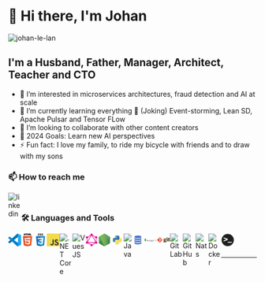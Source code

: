 # 👋  Hi there, I'm Johan

![johan-le-lan](https://media-exp1.licdn.com/dms/image/C4D03AQE3G_NJCc8p0w/profile-displayphoto-shrink_200_200/0/1570644209036?e=1646265600&v=beta&t=EspLA-dNnp4s6EgBOEJILQN-MLUQxObyz_mKXDyTVXE)

## I'm a Husband, Father, Manager, Architect, Teacher and CTO

- 👀 I’m interested in microservices architectures, fraud detection and AI at scale
- 🌱 I’m currently learning everything 🤣 (Joking) Event-storming, Lean SD, Apache Pulsar and Tensor FLow
- 👯 I’m looking to collaborate with other content creators
- 🥅 2024 Goals: Learn new AI perspectives
- ⚡ Fun fact: I love my family, to ride my bicycle with friends and to draw with my sons

### 📫 How to reach me

[<img align="left" alt="linkedin" width="26px" src="https://ccinternational.biz/wp-content/uploads/2021/08/In-Blue-Logo-1.png.original-1.png" />](https://www.linkedin.com/in/johan-le-lan)

<br />

### 🛠 Languages and Tools

<img align="left" alt="Visual Studio Code" width="26px" src="https://raw.githubusercontent.com/github/explore/80688e429a7d4ef2fca1e82350fe8e3517d3494d/topics/visual-studio-code/visual-studio-code.png" />
<img align="left" alt="HTML5" width="26px" src="https://raw.githubusercontent.com/github/explore/80688e429a7d4ef2fca1e82350fe8e3517d3494d/topics/html/html.png" />
<img align="left" alt="CSS3" width="26px" src="https://raw.githubusercontent.com/github/explore/80688e429a7d4ef2fca1e82350fe8e3517d3494d/topics/css/css.png" />
<img align="left" alt="JavaScript" width="26px" src="https://raw.githubusercontent.com/github/explore/80688e429a7d4ef2fca1e82350fe8e3517d3494d/topics/javascript/javascript.png" />
<img align="left" alt=".NET Core" width="26px" src="https://upload.wikimedia.org/wikipedia/commons/thumb/e/ee/.NET_Core_Logo.svg/512px-.NET_Core_Logo.svg.png" />
<img align="left" alt="VuesJS" width="26px" src="https://upload.wikimedia.org/wikipedia/commons/9/95/Vue.js_Logo_2.svg" />
<img align="left" alt="GraphQL" width="26px" src="https://raw.githubusercontent.com/github/explore/80688e429a7d4ef2fca1e82350fe8e3517d3494d/topics/graphql/graphql.png" />
<img align="left" alt="Node.js" width="26px" src="https://raw.githubusercontent.com/github/explore/80688e429a7d4ef2fca1e82350fe8e3517d3494d/topics/nodejs/nodejs.png" />
<img align="left" alt="Python" width="26px" src="https://raw.githubusercontent.com/github/explore/80688e429a7d4ef2fca1e82350fe8e3517d3494d/topics/python/python.png" />
<img align="left" alt="Java" width="16px" src="https://upload.wikimedia.org/wikipedia/fr/thumb/2/2e/Java_Logo.svg/322px-Java_Logo.svg.png" />
<img align="left" alt="SQL" width="26px" src="https://raw.githubusercontent.com/github/explore/80688e429a7d4ef2fca1e82350fe8e3517d3494d/topics/sql/sql.png" />
<img align="left" alt="MongoDB" width="26px" src="https://raw.githubusercontent.com/github/explore/80688e429a7d4ef2fca1e82350fe8e3517d3494d/topics/mongodb/mongodb.png" />
<img align="left" alt="Git" width="26px" src="https://raw.githubusercontent.com/github/explore/80688e429a7d4ef2fca1e82350fe8e3517d3494d/topics/git/git.png" />
<img align="left" alt="GitLab" width="26px" src="https://about.gitlab.com/images/press/logo/svg/gitlab-icon-rgb.svg" />
<img align="left" alt="GitHub" width="26px" src="https://github.githubassets.com/images/modules/logos_page/Octocat.png" />
<img align="left" alt="Nats" width="26px" src="https://cncf-branding.netlify.app/img/projects/nats/icon/color/nats-icon-color.png" />
<img align="left" alt="Docker" width="26px" src="https://www.docker.com/sites/default/files/d8/styles/role_icon/public/2019-07/Moby-logo.png?itok=sYH_JEaJ" />
<img align="left" alt="Terminal" width="26px" src="https://raw.githubusercontent.com/github/explore/80688e429a7d4ef2fca1e82350fe8e3517d3494d/topics/terminal/terminal.png" />

<br />
<br />

---

<!---
johanlelan/johanlelan is a ✨ special ✨ repository because its `README.md` (this file) appears on your GitHub profile.
You can click the Preview link to take a look at your changes.
--->
